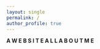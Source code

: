 ```yaml
---
layout: single
permalink: /
author_profile: true
---
```


**A  W E B S I T E  A L L  A B O U T  M E**

